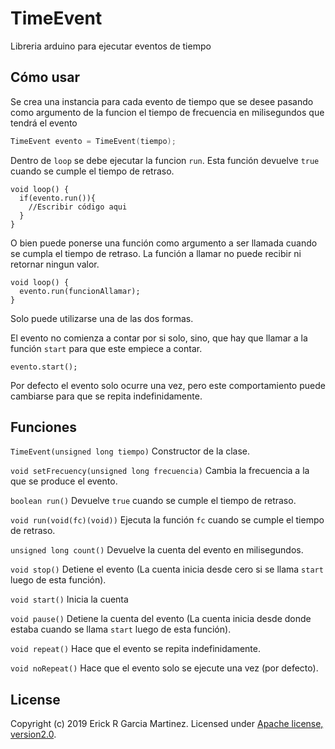 # TimeEvent
Libreria arduino para ejecutar eventos de tiempo

## Cómo usar
Se crea una instancia para cada evento de tiempo que se desee pasando como argumento de la funcion el tiempo de frecuencia en milisegundos que tendrá el evento
```c++
TimeEvent evento = TimeEvent(tiempo);
```
Dentro de `loop` se debe ejecutar la funcion `run`. Esta función devuelve `true` cuando se cumple el tiempo de retraso.
```
void loop() {
  if(evento.run()){
    //Escribir código aqui
  }
}
```
O bien puede ponerse una función como argumento a ser llamada cuando se cumpla el tiempo de retraso. La función a llamar no puede recibir ni retornar ningun valor.
```
void loop() {
  evento.run(funcionAllamar);
}
```
Solo puede utilizarse una de las dos formas.


El evento no comienza a contar por si solo, sino, que hay que llamar a la función `start` para que este empiece a contar.
```
evento.start();
```

Por defecto el evento solo ocurre una vez, pero este comportamiento puede cambiarse para que se repita indefinidamente.

## Funciones
```TimeEvent(unsigned long tiempo)```
Constructor de la clase.

```void setFrecuency(unsigned long frecuencia)```
Cambia la frecuencia a la que se produce el evento.

```boolean run()```
Devuelve `true` cuando se cumple el tiempo de retraso.

```void run(void(fc)(void))```
Ejecuta la función `fc` cuando se cumple el tiempo de retraso.

```unsigned long count()```
Devuelve la cuenta del evento en milisegundos.

```void stop()```
Detiene el evento (La cuenta inicia desde cero si se llama `start` luego de esta función).

```void start()```
Inicia la cuenta

```void pause()```
Detiene la cuenta del evento (La cuenta inicia desde donde estaba cuando se llama `start` luego de esta función).

```void repeat()```
Hace que el evento se repita indefinidamente.

```void noRepeat()```
Hace que el evento solo se ejecute una vez (por defecto).


## License
Copyright (c) 2019 Erick R Garcia Martinez.
Licensed under [Apache license, version2.0](LICENSE).
